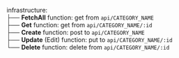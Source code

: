 infrastructure:
    <br>
    ├── **FetchAll** function: get from `api/CATEGORY_NAME`
    <br>
    ├── **Get** function: get from `api/CATEGORY_NAME/:id`
    <br>
    ├── **Create** function: post to `api/CATEGORY_NAME`
    <br>
    ├── **Update** (Edit) function: put to `api/CATEGORY_NAME/:id`
    <br>
    └── **Delete** function: delete from `api/CATEGORY_NAME/:id`
